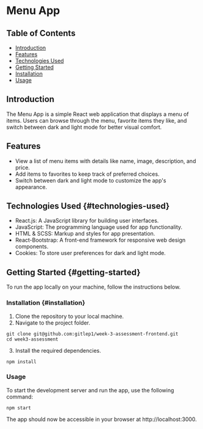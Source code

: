 # Menu App

## Table of Contents

- [Introduction](#introduction)
- [Features](#features)
- [Technologies Used](#technologies-used)
- [Getting Started](#getting-started)
- [Installation](#installation)
- [Usage](#usage)

## Introduction

<a name="introduction" />

The Menu App is a simple React web application that displays a menu of items. Users can browse through the menu, favorite items they like, and switch between dark and light mode for better visual comfort.

## Features

<a name="features" />

- View a list of menu items with details like name, image, description, and price.
- Add items to favorites to keep track of preferred choices.
- Switch between dark and light mode to customize the app's appearance.

## Technologies Used {#technologies-used}

<a name="technologies-used" />

- React.js: A JavaScript library for building user interfaces.
- JavaScript: The programming language used for app functionality.
- HTML & SCSS: Markup and styles for app presentation.
- React-Bootstrap: A front-end framework for responsive web design components.
- Cookies: To store user preferences for dark and light mode.

## Getting Started {#getting-started}

<a name="getting-started" />

To run the app locally on your machine, follow the instructions below.

### Installation {#installation}

<a name="installation" />

1. Clone the repository to your local machine.
2. Navigate to the project folder.

```
git clone git@github.com:gitlep1/week-3-assessment-frontend.git
cd week3-assessment
```

3. Install the required dependencies.

```
npm install
```

### Usage

<a name="usage" />

To start the development server and run the app, use the following command:

```
npm start
```

The app should now be accessible in your browser at http://localhost:3000.
